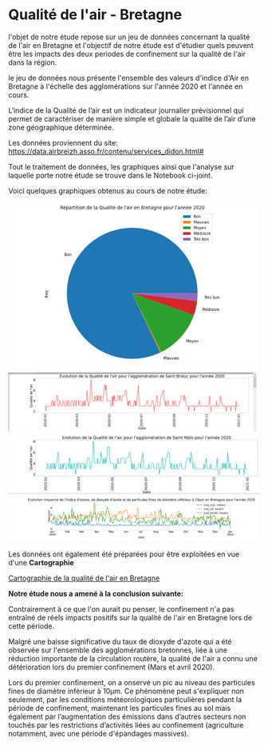 # Qualité de l'air - Bretagne

l'objet de notre étude repose sur un jeu de données concernant la qualité de l'air en Bretagne et l'objectif de notre étude est d'étudier quels peuvent être les impacts des deux periodes
de confinement sur la qualité de l'air dans la région.

le jeu de données nous présente l'ensemble des valeurs d'indice d'Air en Bretagne à l'échelle des agglomérations sur l'année 2020 et l'année en cours.

L‘indice de la Qualité de l’air est un indicateur journalier prévisionnel qui permet de caractériser de manière simple et globale la qualité de l’air d’une zone géographique déterminée.

Les données proviennent du site: https://data.airbreizh.asso.fr/contenu/services_didon.html#

Tout le traitement de données, les graphiques ainsi que l'analyse sur laquelle porte notre étude se trouve dans le Notebook ci-joint.

Voici quelques graphiques obtenus au cours de notre étude:

![Répartitition de la qualité de l'air en Bretagne pour 2020](https://github.com/celine29730/Qualit-de-l-air---Bretagne/blob/main/Image1.png)
![Qualité de l'air de Saint Brieuc](https://github.com/celine29730/Qualit-de-l-air---Bretagne/blob/main/image2.png)
![Qualité de l'air Saint Malo](https://github.com/celine29730/Qualit-de-l-air---Bretagne/blob/main/image3.png)
![Evolution des indicateurs](https://github.com/celine29730/Qualit-de-l-air---Bretagne/blob/main/image4.png)

Les données ont également été préparées pour être exploitées en vue d'une **Cartographie**

[Cartographie de la qualité de l'air en Bretagne](https://github.com/celine29730/Qualit-de-l-air---Bretagne/blob/main/image5.png)

**Notre étude nous a amené à la conclusion suivante:**

Contrairement à ce que l'on aurait pu penser, le confinement n'a pas entraîné de réels impacts positifs sur la qualité de l'air en Bretagne lors de cette période.

Malgré une baisse significative du taux de dioxyde d'azote qui a été observée sur l'ensemble des agglomérations bretonnes, liée à une réduction importante de la circulation routère, la qualité de l'air a connu une détérioration lors du premier confinement (Mars et avril 2020).

Lors du premier confinement, on a onservé un pic au niveau des particules fines de diamètre inférieur à 10µm. Ce phénomène peut s'expliquer non seulement, par les conditions météorologiques particulières pendant la période de confinement, maintenant les particules fines au sol mais également par l’augmentation des émissions dans d’autres secteurs non touchés par les restrictions d’activités liées au confinement (agriculture notamment, avec une période d'épandages massives).


